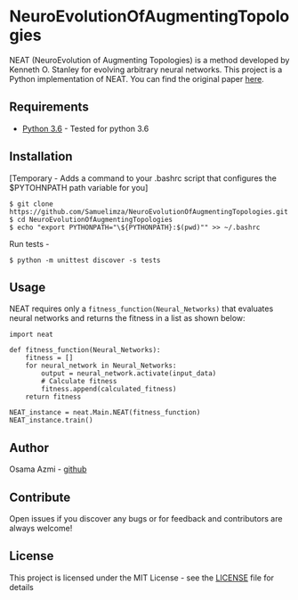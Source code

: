 # NeuroEvolutionOfAugmentingTopologies
NEAT (NeuroEvolution of Augmenting Topologies) is a method developed by Kenneth O. Stanley for evolving arbitrary neural networks.
This project is a Python implementation of NEAT.
You can find the original paper [here](http://nn.cs.utexas.edu/downloads/papers/stanley.ec02.pdf).

## Requirements
* [Python 3.6](https://www.python.org/downloads/release/python-360/) - Tested for python 3.6

## Installation
[Temporary - Adds a command to your .bashrc script that configures the $PYTOHNPATH path variable for you]

```
$ git clone https://github.com/Samuelimza/NeuroEvolutionOfAugmentingTopologies.git
$ cd NeuroEvolutionOfAugmentingTopologies
$ echo "export PYTHONPATH="\${PYTHONPATH}:$(pwd)"" >> ~/.bashrc
```
Run tests -
```
$ python -m unittest discover -s tests
```

## Usage
NEAT requires only a `fitness_function(Neural_Networks)` that evaluates neural networks and returns the fitness in a list as shown below:

```
import neat

def fitness_function(Neural_Networks):
    fitness = []
    for neural_network in Neural_Networks:
        output = neural_network.activate(input_data)
        # Calculate fitness
        fitness.append(calculated_fitness)
    return fitness

NEAT_instance = neat.Main.NEAT(fitness_function)
NEAT_instance.train()
```

## Author
Osama Azmi - [github](https://github.com/Samuelimza)

## Contribute
Open issues if you discover any bugs or for feedback and contributors are always welcome!

## License
This project is licensed under the MIT License - see the [LICENSE](LICENSE) file for details 